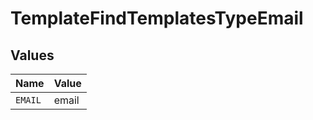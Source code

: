 # TemplateFindTemplatesTypeEmail


## Values

| Name    | Value   |
| ------- | ------- |
| `EMAIL` | email   |